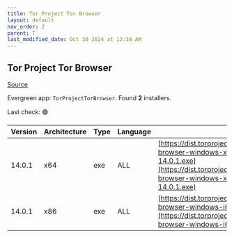 ```yaml
---
title: Tor Project Tor Browser
layout: default
nav_order: 2
parent: T
last_modified_date: Oct 30 2024 at 12:38 AM
---
```


## Tor Project Tor Browser

[Source](https://www.torproject.org/)

Evergreen app: `TorProjectTorBrowser`. Found **2** installers.

Last check: 🟢

| Version | Architecture | Type | Language | URI                                                                                                                                                                                          |
| ------- | ------------ | ---- | -------- | -------------------------------------------------------------------------------------------------------------------------------------------------------------------------------------------- |
| 14.0.1  | x64          | exe  | ALL      | [https://dist.torproject.org/torbrowser/14.0.1/tor-browser-windows-x86_64-portable-14.0.1.exe](https://dist.torproject.org/torbrowser/14.0.1/tor-browser-windows-x86_64-portable-14.0.1.exe) |
| 14.0.1  | x86          | exe  | ALL      | [https://dist.torproject.org/torbrowser/14.0.1/tor-browser-windows-i686-portable-14.0.1.exe](https://dist.torproject.org/torbrowser/14.0.1/tor-browser-windows-i686-portable-14.0.1.exe)     |
